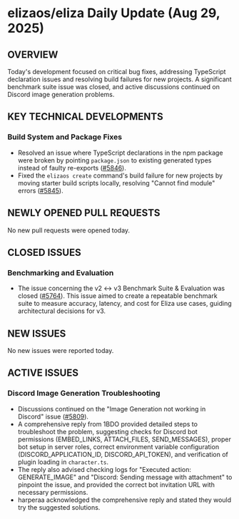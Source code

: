 # elizaos/eliza Daily Update (Aug 29, 2025)
## OVERVIEW 
Today's development focused on critical bug fixes, addressing TypeScript declaration issues and resolving build failures for new projects. A significant benchmark suite issue was closed, and active discussions continued on Discord image generation problems.

## KEY TECHNICAL DEVELOPMENTS

### Build System and Package Fixes
*   Resolved an issue where TypeScript declarations in the npm package were broken by pointing `package.json` to existing generated types instead of faulty re-exports ([#5846](https://github.com/elizaos/eliza/pull/5846)).
*   Fixed the `elizaos create` command's build failure for new projects by moving starter build scripts locally, resolving "Cannot find module" errors ([#5845](https://github.com/elizaos/eliza/pull/5845)).

## NEWLY OPENED PULL REQUESTS
No new pull requests were opened today.

## CLOSED ISSUES

### Benchmarking and Evaluation
*   The issue concerning the v2 ↔ v3 Benchmark Suite & Evaluation was closed ([#5764](https://github.com/elizaos/eliza/issues/5764)). This issue aimed to create a repeatable benchmark suite to measure accuracy, latency, and cost for Eliza use cases, guiding architectural decisions for v3.

## NEW ISSUES
No new issues were reported today.

## ACTIVE ISSUES

### Discord Image Generation Troubleshooting
*   Discussions continued on the "Image Generation not working in Discord" issue ([#5809](https://github.com/elizaos/eliza/issues/5809)).
*   A comprehensive reply from 1BDO provided detailed steps to troubleshoot the problem, suggesting checks for Discord bot permissions (EMBED_LINKS, ATTACH_FILES, SEND_MESSAGES), proper bot setup in server roles, correct environment variable configuration (DISCORD_APPLICATION_ID, DISCORD_API_TOKEN), and verification of plugin loading in `character.ts`.
*   The reply also advised checking logs for "Executed action: GENERATE_IMAGE" and "Discord: Sending message with attachment" to pinpoint the issue, and provided the correct bot invitation URL with necessary permissions.
*   harperaa acknowledged the comprehensive reply and stated they would try the suggested solutions.